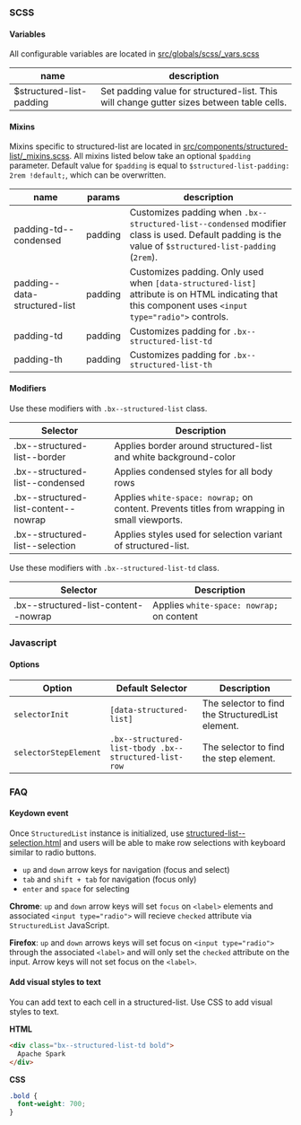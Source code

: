 ### SCSS

#### Variables

All configurable variables are located in [src/globals/scss/_vars.scss](https://github.com/carbon-design-system/carbon-components/blob/master/src/globals/scss/_vars.scss)

| name                     | description                                                                               |
|--------------------------|-------------------------------------------------------------------------------------------|
| $structured-list-padding | Set padding value for structured-list. This will change gutter sizes between table cells. |

#### Mixins

Mixins specific to structured-list are located in [src/components/structured-list/_mixins.scss](https://github.com/carbon-design-system/carbon-components/blob/master/src/components/structured-list/_mixins.scss).
All mixins listed below take an optional `$padding` parameter. Default value for `$padding` is equal to `$structured-list-padding: 2rem !default;`, which can be overwritten.

| name                          | params  | description                                                                                                                                            |
|-------------------------------|---------|--------------------------------------------------------------------------------------------------------------------------------------------------------|
| padding-td--condensed         | padding | Customizes padding when `.bx--structured-list--condensed` modifier class is used. Default padding is the value of `$structured-list-padding` (`2rem`). |
| padding--data-structured-list | padding | Customizes padding. Only used when `[data-structured-list]` attribute is on HTML indicating that this component uses `<input type="radio">` controls.  |
| padding-td                    | padding | Customizes padding for `.bx--structured-list-td`                                                                                                       |
| padding-th                    | padding | Customizes padding for `.bx--structured-list-th`                                                                                                       |

#### Modifiers

Use these modifiers with `.bx--structured-list` class.

| Selector                             | Description                                                                                  |
|--------------------------------------|----------------------------------------------------------------------------------------------|
| .bx--structured-list--border         | Applies border around structured-list and white background-color                             |
| .bx--structured-list--condensed      | Applies condensed styles for all body rows                                                   |
| .bx--structured-list-content--nowrap | Applies `white-space: nowrap;` on content. Prevents titles from wrapping in small viewports. |
| .bx--structured-list--selection      | Applies styles used for selection variant of structured-list.                                |


Use these modifiers with `.bx--structured-list-td` class. 

| Selector                             | Description                               |
|--------------------------------------|-------------------------------------------|
| .bx--structured-list-content--nowrap | Applies `white-space: nowrap;` on content |

### Javascript                                                                                                                                 

#### Options

| Option                | Default Selector                                      | Description                                      |
|-----------------------|-------------------------------------------------------|--------------------------------------------------|
| `selectorInit`        | `[data-structured-list]`                              | The selector to find the StructuredList element. |
| `selectorStepElement` | `.bx--structured-list-tbody .bx--structured-list-row` | The selector to find the step element.           |

### FAQ

#### Keydown event

Once `StructuredList` instance is initialized, use [structured-list--selection.html](https://github.com/carbon-design-system/carbon-components/blob/master/src/components/structured-list/structured-list--selection.html) and users will be able to make row selections with keyboard similar to radio buttons.

- `up` and `down` arrow keys for navigation (focus and select)
- `tab` and `shift + tab` for navigation (focus only)
- `enter` and `space` for selecting

**Chrome**: `up` and `down` arrow keys will set `focus` on `<label>` elements and associated `<input type="radio">` will recieve `checked` attribute via `StructuredList` JavaScript.

**Firefox**: `up` and `down` arrows keys will set focus on `<input type="radio">` through the associated `<label>` and will only set the `checked` attribute on the input. Arrow keys will not set focus on the `<label>`.

#### Add visual styles to text

You can add text to each cell in a structured-list.
Use CSS to add visual styles to text.

**HTML**
```html
<div class="bx--structured-list-td bold">
  Apache Spark
</div>
```

**CSS**
```css
.bold {
  font-weight: 700;
}
```
